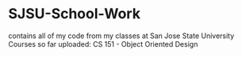 # SJSU-School-Work
contains all of my code from my classes at San Jose State University
Courses so far uploaded:
CS 151 - Object Oriented Design
